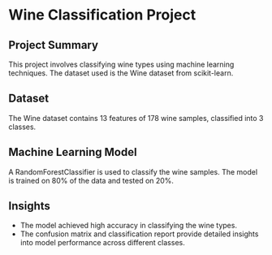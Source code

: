 # Wine Classification Project

## Project Summary
This project involves classifying wine types using machine learning techniques. The dataset used is the Wine dataset from scikit-learn.

## Dataset
The Wine dataset contains 13 features of 178 wine samples, classified into 3 classes.

## Machine Learning Model
A RandomForestClassifier is used to classify the wine samples. The model is trained on 80% of the data and tested on 20%.

## Insights
- The model achieved high accuracy in classifying the wine types.
- The confusion matrix and classification report provide detailed insights into model performance across different classes.
